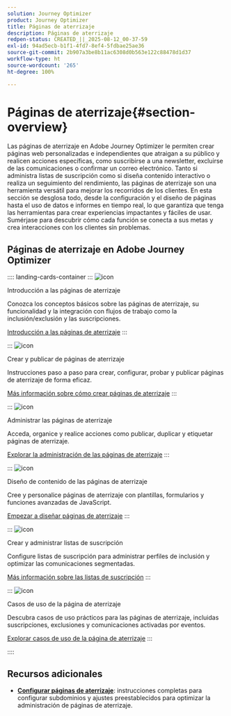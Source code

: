 ```yaml
---
solution: Journey Optimizer
product: Journey Optimizer
title: Páginas de aterrizaje
description: Páginas de aterrizaje
redpen-status: CREATED_||_2025-08-12_00-37-59
exl-id: 94ad5ecb-b1f1-4fd7-8ef4-5fdbae25ae36
source-git-commit: 2b907a3be8b11ac6308d0b563e122c88478d1d37
workflow-type: ht
source-wordcount: '265'
ht-degree: 100%

---
```


# Páginas de aterrizaje{#section-overview}

Las páginas de aterrizaje en Adobe Journey Optimizer le permiten crear páginas web personalizadas e independientes que atraigan a su público y realicen acciones específicas, como suscribirse a una newsletter, excluirse de las comunicaciones o confirmar un correo electrónico. Tanto si administra listas de suscripción como si diseña contenido interactivo o realiza un seguimiento del rendimiento, las páginas de aterrizaje son una herramienta versátil para mejorar los recorridos de los clientes. En esta sección se desglosa todo, desde la configuración y el diseño de páginas hasta el uso de datos e informes en tiempo real, lo que garantiza que tenga las herramientas para crear experiencias impactantes y fáciles de usar. Sumérjase para descubrir cómo cada función se conecta a sus metas y crea interacciones con los clientes sin problemas.

## Páginas de aterrizaje en Adobe Journey Optimizer

:::: landing-cards-container
:::
![icon](https://cdn.experienceleague.adobe.com/icons/book.svg)

Introducción a las páginas de aterrizaje

Conozca los conceptos básicos sobre las páginas de aterrizaje, su funcionalidad y la integración con flujos de trabajo como la inclusión/exclusión y las suscripciones.

[Introducción a las páginas de aterrizaje](../using/landing-pages/get-started-lp.md)
:::

:::
![icon](https://cdn.experienceleague.adobe.com/icons/circle-play.svg)

Crear y publicar de páginas de aterrizaje

Instrucciones paso a paso para crear, configurar, probar y publicar páginas de aterrizaje de forma eficaz.

[Más información sobre cómo crear páginas de aterrizaje](../using/landing-pages/create-lp.md)
:::

:::
![icon](https://cdn.experienceleague.adobe.com/icons/list-check.svg)

Administrar las páginas de aterrizaje

Acceda, organice y realice acciones como publicar, duplicar y etiquetar páginas de aterrizaje.

[Explorar la administración de las páginas de aterrizaje](../using/landing-pages/manage-lp.md)
:::

:::
![icon](https://cdn.experienceleague.adobe.com/icons/puzzle-piece.svg)

Diseño de contenido de las páginas de aterrizaje

Cree y personalice páginas de aterrizaje con plantillas, formularios y funciones avanzadas de JavaScript.

[Empezar a diseñar páginas de aterrizaje](landing-pages-design-landing-page.md)
:::

:::
![icon](https://cdn.experienceleague.adobe.com/icons/list-check.svg)

Crear y administrar listas de suscripción

Configure listas de suscripción para administrar perfiles de inclusión y optimizar las comunicaciones segmentadas.

[Más información sobre las listas de suscripción](../using/landing-pages/subscription-list.md)
:::

:::
![icon](https://cdn.experienceleague.adobe.com/icons/bullseye.svg)

Casos de uso de la página de aterrizaje

Descubra casos de uso prácticos para las páginas de aterrizaje, incluidas suscripciones, exclusiones y comunicaciones activadas por eventos.

[Explorar casos de uso de la página de aterrizaje](../using/landing-pages/lp-use-cases.md)
:::

::::


## Recursos adicionales

- **[Configurar páginas de aterrizaje](lp-configuration-landing-page.md)**: instrucciones completas para configurar subdominios y ajustes preestablecidos para optimizar la administración de páginas de aterrizaje.
